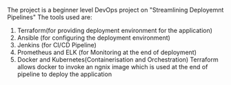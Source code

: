 The project is a beginner level DevOps project on "Streamlining Deployemnt Pipelines"
The tools used are:
  1. Terraform(for providing deployment environment for the application)
  2. Ansible (for configuring the deployment environment)
  3. Jenkins (for CI/CD Pipeline)
  4. Prometheus and ELK (for Monitoring at the end of deployment)
  5. Docker and Kubernetes(Containerisation and Orchestration)
Terraform allows docker to invoke an ngnix image which is used at the end of pipeline to deploy the application
